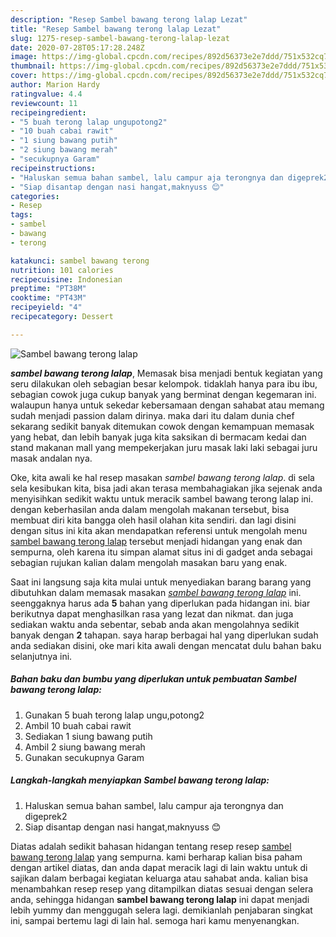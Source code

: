 ```yaml
---
description: "Resep Sambel bawang terong lalap Lezat"
title: "Resep Sambel bawang terong lalap Lezat"
slug: 1275-resep-sambel-bawang-terong-lalap-lezat
date: 2020-07-28T05:17:28.248Z
image: https://img-global.cpcdn.com/recipes/892d56373e2e7ddd/751x532cq70/sambel-bawang-terong-lalap-foto-resep-utama.jpg
thumbnail: https://img-global.cpcdn.com/recipes/892d56373e2e7ddd/751x532cq70/sambel-bawang-terong-lalap-foto-resep-utama.jpg
cover: https://img-global.cpcdn.com/recipes/892d56373e2e7ddd/751x532cq70/sambel-bawang-terong-lalap-foto-resep-utama.jpg
author: Marion Hardy
ratingvalue: 4.4
reviewcount: 11
recipeingredient:
- "5 buah terong lalap ungupotong2"
- "10 buah cabai rawit"
- "1 siung bawang putih"
- "2 siung bawang merah"
- "secukupnya Garam"
recipeinstructions:
- "Haluskan semua bahan sambel, lalu campur aja terongnya dan digeprek2"
- "Siap disantap dengan nasi hangat,maknyuss 😊"
categories:
- Resep
tags:
- sambel
- bawang
- terong

katakunci: sambel bawang terong 
nutrition: 101 calories
recipecuisine: Indonesian
preptime: "PT38M"
cooktime: "PT43M"
recipeyield: "4"
recipecategory: Dessert

---
```



![Sambel bawang terong lalap](https://img-global.cpcdn.com/recipes/892d56373e2e7ddd/751x532cq70/sambel-bawang-terong-lalap-foto-resep-utama.jpg)

<b><i>sambel bawang terong lalap</i></b>, Memasak bisa menjadi bentuk kegiatan yang seru dilakukan oleh sebagian besar kelompok. tidaklah hanya para ibu ibu, sebagian cowok juga cukup banyak yang berminat dengan kegemaran ini. walaupun hanya untuk sekedar kebersamaan dengan sahabat atau memang sudah menjadi passion dalam dirinya. maka dari itu dalam dunia chef sekarang sedikit banyak ditemukan cowok dengan kemampuan memasak yang hebat, dan lebih banyak juga kita saksikan di bermacam kedai dan stand makanan mall yang mempekerjakan juru masak laki laki sebagai juru masak andalan nya.

Oke, kita awali ke hal resep masakan <i>sambel bawang terong lalap</i>. di sela sela kesibukan kita, bisa jadi akan terasa membahagiakan jika sejenak anda menyisihkan sedikit waktu untuk meracik sambel bawang terong lalap ini. dengan keberhasilan anda dalam mengolah makanan tersebut, bisa membuat diri kita bangga oleh hasil olahan kita sendiri. dan lagi disini dengan situs ini kita akan mendapatkan referensi untuk mengolah menu <u>sambel bawang terong lalap</u> tersebut menjadi hidangan yang enak dan sempurna, oleh karena itu simpan alamat situs ini di gadget anda sebagai sebagian rujukan kalian dalam mengolah masakan baru yang enak.




Saat ini langsung saja kita mulai untuk menyediakan barang barang yang dibutuhkan dalam memasak masakan <u><i>sambel bawang terong lalap</i></u> ini. seenggaknya harus ada <b>5</b> bahan yang diperlukan pada hidangan ini. biar berikutnya dapat menghasilkan rasa yang lezat dan nikmat. dan juga sediakan waktu anda sebentar, sebab anda akan mengolahnya sedikit banyak dengan <b>2</b> tahapan. saya harap berbagai hal yang diperlukan sudah anda sediakan disini, oke mari kita awali dengan mencatat dulu bahan baku selanjutnya ini.

<!--inarticleads1-->

##### Bahan baku dan bumbu yang diperlukan untuk pembuatan Sambel bawang terong lalap:

1. Gunakan 5 buah terong lalap ungu,potong2
1. Ambil 10 buah cabai rawit
1. Sediakan 1 siung bawang putih
1. Ambil 2 siung bawang merah
1. Gunakan secukupnya Garam




<!--inarticleads2-->

##### Langkah-langkah menyiapkan Sambel bawang terong lalap:

1. Haluskan semua bahan sambel, lalu campur aja terongnya dan digeprek2
1. Siap disantap dengan nasi hangat,maknyuss 😊




Diatas adalah sedikit bahasan hidangan tentang resep resep <u>sambel bawang terong lalap</u> yang sempurna. kami berharap kalian bisa paham dengan artikel diatas, dan anda dapat meracik lagi di lain waktu untuk di sajikan dalam berbagai kegiatan keluarga atau sahabat anda. kalian bisa menambahkan resep resep yang ditampilkan diatas sesuai dengan selera anda, sehingga hidangan <b>sambel bawang terong lalap</b> ini dapat menjadi lebih yummy dan menggugah selera lagi. demikianlah penjabaran singkat ini, sampai bertemu lagi di lain hal. semoga hari kamu menyenangkan.
